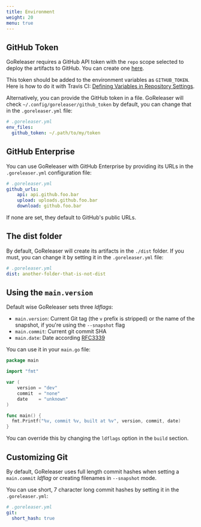 ```yaml
---
title: Environment
weight: 20
menu: true
---
```


## GitHub Token

GoReleaser requires a GitHub API token with the `repo` scope selected to
deploy the artifacts to GitHub.
You can create one [here](https://github.com/settings/tokens/new).

This token should be added to the environment variables as `GITHUB_TOKEN`.
Here is how to do it with Travis CI:
[Defining Variables in Repository Settings](https://docs.travis-ci.com/user/environment-variables/#Defining-Variables-in-Repository-Settings).

Alternatively, you can provide the GitHub token in a file. GoReleaser will check `~/.config/goreleaser/github_token` by default, you can change that in
the `.goreleaser.yml` file:

```yaml
# .goreleaser.yml
env_files:
  github_token: ~/.path/to/my/token
```

## GitHub Enterprise

You can use GoReleaser with GitHub Enterprise by providing its URLs in
the `.goreleaser.yml` configuration file:

```yaml
# .goreleaser.yml
github_urls:
    api: api.github.foo.bar
    upload: uploads.github.foo.bar
    download: github.foo.bar
```

If none are set, they default to GitHub's public URLs.

## The dist folder

By default, GoReleaser will create its artifacts in the `./dist` folder.
If you must, you can change it by setting it in the `.goreleaser.yml` file:

```yaml
# .goreleaser.yml
dist: another-folder-that-is-not-dist
```

## Using the `main.version`

Default wise GoReleaser sets three _ldflags_:

* `main.version`: Current Git tag (the `v` prefix is stripped) or the name of
  the snapshot, if you're using the `--snapshot` flag
* `main.commit`: Current git commit SHA
* `main.date`: Date according [RFC3339](https://golang.org/pkg/time/#pkg-constants)

You can use it in your `main.go` file:

```go
package main

import "fmt"

var (
	version = "dev"
	commit  = "none"
	date    = "unknown"
)

func main() {
  fmt.Printf("%v, commit %v, built at %v", version, commit, date)
}
```

You can override this by changing the `ldflags` option in the `build` section.

## Customizing Git

By default, GoReleaser uses full length commit hashes when setting a `main.commit`
_ldflag_ or creating filenames in `--snapshot` mode.

You can use short, 7 character long commit hashes by setting it in the `.goreleaser.yml`:

```yaml
# .goreleaser.yml
git:
  short_hash: true
```
